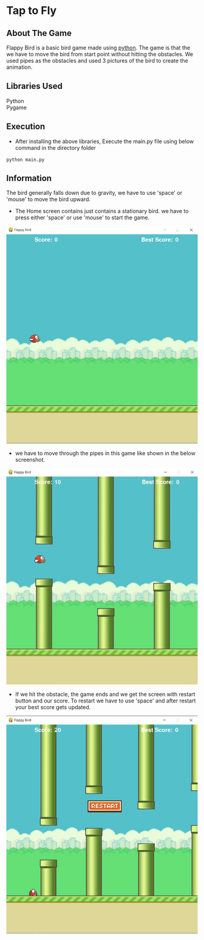 # Tap to Fly

## About The Game
Flappy Bird is a basic bird game made using [python](https://www.python.org/). The game is that the we have to move the bird from start point without hitting the obstacles. We used pipes as the obstacles and used 3 pictures of the bird to create the animation. 

## Libraries Used
 Python <br />
 Pygame

## Execution
+ After installing the above libraries, Execute the main.py file using below command in the directory folder
```
python main.py
```

## Information
The bird generally falls down due to gravity, we have to use 'space' or 'mouse' to move the bird upward.

* The Home screen contains just contains a stationary bird. we have to press either 'space' or use 'mouse' to start the game.

![](/images/fb_basic.png)

* we have to move through the pipes in this game like shown in the below screenshot.

![](/images/fb_game.jpeg)

* If we hit the obstacle, the game ends and we get the screen with restart button and our score. To restart we have to use 'space' and after restart your best score gets updated.

![](/images/fb_restart.png)
